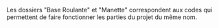 Les dossiers "Base Roulante" et "Manette" correspondent aux codes qui permettent de faire fonctionner les parties du projet du même nom.
